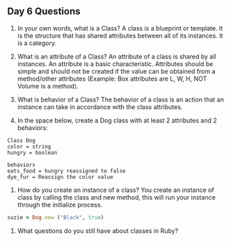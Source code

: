## Day 6 Questions

1. In your own words, what is a Class? A class is a blueprint or template. It is the structure that has shared attributes between all of its instances. It is a category.

1. What is an attribute of a Class? An attribute of a class is shared by all instances. An attribute is a basic characteristic. Attributes should be simple and should not be created if the value can be obtained from a method/other attributes (Example: Box attributes are L, W, H, NOT Volume is a method).

1. What is behavior of a Class? The behavior of a class is an action that an instance can take in accordance with the class attributes.

1. In the space below, create a Dog class with at least 2 attributes and 2 behaviors:
```
Class Dog
color = string
hungry = boolean

behaviors
eats_food = hungry reassigned to false
dye_fur = Reassign the color value
```

1. How do you create an instance of a class?
You create an instance of class by calling the class and new method, this will run your instance through the initialize process.

```ruby
suzie = Dog.new ("Black", true)
```

1. What questions do you still have about classes in Ruby?
